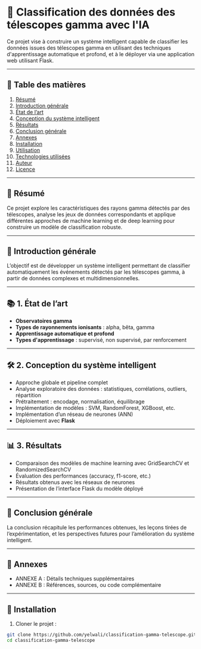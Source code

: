 # 🎯 Classification des données des télescopes gamma avec l'IA

Ce projet vise à construire un système intelligent capable de classifier les données issues des télescopes gamma en utilisant des techniques d'apprentissage automatique et profond, et à le déployer via une application web utilisant Flask.

---

## 🧭 Table des matières

1. [Résumé](#-résumé)  
2. [Introduction générale](#-introduction-générale)  
3. [État de l’art](#-1-État-de-lart)  
4. [Conception du système intelligent](#-2-conception-du-système-intelligent)  
5. [Résultats](#-3-résultats)  
6. [Conclusion générale](#-conclusion-générale)  
7. [Annexes](#-annexes)  
8. [Installation](#-installation)  
9. [Utilisation](#-utilisation)  
10. [Technologies utilisées](#-technologies-utilisées)  
11. [Auteur](#-auteur)  
12. [Licence](#-licence)

---

## 📄 Résumé

Ce projet explore les caractéristiques des rayons gamma détectés par des télescopes, analyse les jeux de données correspondants et applique différentes approches de machine learning et de deep learning pour construire un modèle de classification robuste.

---

## 🚀 Introduction générale

L’objectif est de développer un système intelligent permettant de classifier automatiquement les événements détectés par les télescopes gamma, à partir de données complexes et multidimensionnelles.

---

## 📚 1. État de l’art

- **Observatoires gamma**  
- **Types de rayonnements ionisants** : alpha, bêta, gamma  
- **Apprentissage automatique et profond**  
- **Types d'apprentissage** : supervisé, non supervisé, par renforcement

---

## 🛠️ 2. Conception du système intelligent

- Approche globale et pipeline complet  
- Analyse exploratoire des données : statistiques, corrélations, outliers, répartition  
- Prétraitement : encodage, normalisation, équilibrage  
- Implémentation de modèles : SVM, RandomForest, XGBoost, etc.  
- Implémentation d’un réseau de neurones (ANN)  
- Déploiement avec **Flask**

---

## 📊 3. Résultats

- Comparaison des modèles de machine learning avec GridSearchCV et RandomizedSearchCV  
- Évaluation des performances (accuracy, f1-score, etc.)  
- Résultats obtenus avec les réseaux de neurones  
- Présentation de l’interface Flask du modèle déployé

---

## 🧾 Conclusion générale

La conclusion récapitule les performances obtenues, les leçons tirées de l’expérimentation, et les perspectives futures pour l’amélioration du système intelligent.

---

## 📎 Annexes

- ANNEXE A : Détails techniques supplémentaires  
- ANNEXE B : Références, sources, ou code complémentaire

---

## 🧩 Installation

1. Cloner le projet :
```bash
git clone https://github.com/yelwali/classification-gamma-telescope.git
cd classification-gamma-telescope
